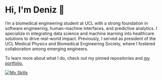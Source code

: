 # Hi, I'm Deniz 👋

I’m a biomedical engineering student at UCL with a strong foundation in software engineering, human-machine interfaces, and predictive analytics. I specialize in integrating data science and machine learning into healthcare solutions to drive real-world impact. Previously, I served as president of the UCL Medical Physics and Biomedical Engineering Society, where I fostered collaboration among emerging engineers.

To learn more about what I do, check out my pinned repositories and [my portfolio.](https://d-eniz.github.io/)

[![My Skills](https://skillicons.dev/icons?i=css,js,ts,vite,react,flask,py,sklearn,pytorch,tensorflow,matlab)](https://skillicons.dev)
